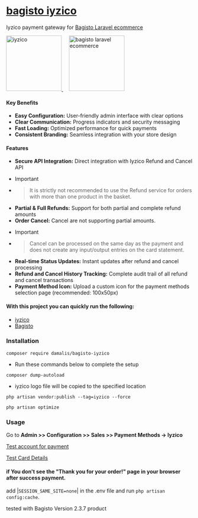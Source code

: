 # [bagisto iyzico](https://github.com/damalis/bagisto-iyzico)

Iyzico payment gateway for [Bagisto Laravel ecommerce](https://bagisto.com/)

<p align="left">
<a href="https://www.iyzico.com/" target="_blank" rel="noreferrer"> <img src="https://avatars.githubusercontent.com/u/3815564?s=200&v=4" alt="iyzico" width="150px" /> </a>&nbsp;&nbsp;&nbsp;
<a href="https://bagisto.com/" target="_blank" rel="noreferrer"> <img src="https://avatars.githubusercontent.com/u/43133047?s=200&v=4" alt="bagisto laravel ecommerce" width="150px" /> </a>
</p>

#### Key Benefits

- **Easy Configuration:** User-friendly admin interface with clear options
- **Clear Communication:** Progress indicators and security messaging
- **Fast Loading:** Optimized performance for quick payments
- **Consistent Branding:** Seamless integration with your store design

#### Features

- **Secure API Integration:** Direct integration with Iyzico Refund and Cancel API
- > [!IMPORTANT]
- > It is strictly not recommended to use the Refund service for orders with more than one product in the basket.
- **Partial & Full Refunds:** Support for both partial and complete refund amounts
- **Order Cancel:** Cancel are not supporting partial amounts.
- > [!IMPORTANT]
- > Cancel can be processed on the same day as the payment and does not create any input/output entries on the card statement.
- **Real-time Status Updates:** Instant updates after refund and cancel processing
- **Refund and Cancel History Tracking:** Complete audit trail of all refund and cancel transactions
- **Payment Method Icon:** Upload a custom icon for the payment methods selection page (recommended: 100x50px)

#### With this project you can quickly run the following:

- [iyzico](https://github.com/iyzico/iyzipay-php)
- [Bagisto](https://github.com/bagisto)

### Installation

```
composer require damalis/bagisto-iyzico
```

- Run these commands below to complete the setup

```
composer dump-autoload
```

- iyzico logo file will be copied to the specified location

```
php artisan vendor:publish --tag=iyzico --force
```

```
php artisan optimize
```

### Usage

Go to **Admin >> Configuration >> Sales >> Payment Methods -> Iyzico**

[Test account for payment](https://sandbox-merchant.iyzipay.com/auth/login)

[Test Card Details](https://docs.iyzico.com/en/add-ons/test-cards)


#### if You don't see the "Thank you for your order!" page in your browser after success payment.

add |```SESSION_SAME_SITE=none```| in the .env file and run ```php artisan config:cache```.

tested with Bagisto Version 2.3.7 product
